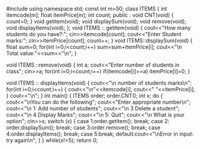 #include <iostream>
using namespace std;
const int  m=50;
class ITEMS
{
    int itemcode[m];
    float itemPrice[m];
    int count;
    public :
    void CNT(void)
    {
        count=0;
    }
    void getitem(void);
    void displaySum(void);
    void remove(void);
    void displayItems(void);
};
void ITEMS :: getitem(void)
{
    cout<<"How many students do you have?:";
    cin>>itemcode[count];
    cout<<"Enter Student marks:";
    cin>>itemPrice[count];
    count++;
}
void ITEMS::displaySum(void)
{
    float sum=0;
    for(int i=0;i<count;i++)
            sum=sum+itemPrice[i];
            cout<<"\n Total value:"<<sum<<"\n";
}

void ITEMS ::remove(void)
{
    int a;
    cout<<"Enter number of students in class";
    cin>>a;
    for(int i=0;i<count;i++)
        if(itemcode[i]==a)
            itemPrice[i]=0;
}

void ITEMS :: displayItems(void)
{
    cout<<"\n number of students      marks\n";
    for(int i=0;i<count;i++)
    {
        cout<<"\n"<<itemcode[i];
        cout<<"   "<<itemPrice[i];
    }
    cout<<"\n";
}
int main()
{
    ITEMS order;
    order.CNT();
    int x;
    do
    {
        cout<<"\nYou can do the following";
        cout<<"Enter appropriate number\n";
        cout<<"\n 1: Add number of students";
        cout<<"\n 3 Delete a student";
        cout<<"\n 4 Display Marks";
        cout<<"\n 5: Quit";
        cout<<"\n What is your option";
        cin>>x;
        switch (x)
        {
            case 1:order.getitem();
            break;
            case 2: order.displaySum();
            break;
            case 3:order.remove();
            break;
            case 4:order.displayItems();
            break;
            case 5:break;
            default:cout<<"\nError in input: try again\n";
        }
    }
    while(x!=5);
    return 0;
